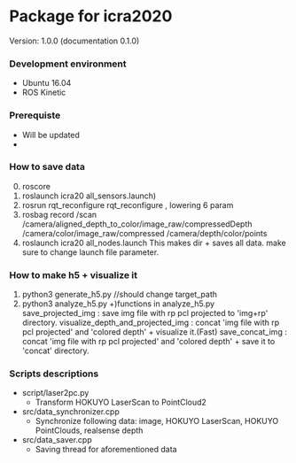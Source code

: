 # Package for icra2020

Version: 1.0.0 (documentation 0.1.0)

### Development environment
* Ubuntu 16.04
* ROS Kinetic

### Prerequiste
* Will be updated
* 

### How to save data
0. roscore
1. roslaunch icra20 all_sensors.launch)
2. rosrun rqt_reconfigure rqt_reconfigure , lowering 6 param
3. rosbag record /scan /camera/aligned_depth_to_color/image_raw/compressedDepth /camera/color/image_raw/compressed /camera/depth/color/points
4. roslaunch icra20 all_nodes.launch
      This makes dir + saves all data.
      make sure to change launch file parameter.

### How to make h5 + visualize it
1. python3 generate_h5.py //should change target_path
2. python3 analyze_h5.py
   +)functions in analyze_h5.py
      save_projected_img : save img file with rp pcl projected to 'img+rp' directory.
      visualize_depth_and_projected_img : concat 'img file with rp pcl projected' and 'colored depth' + visualize it.(Fast)
      save_concat_img : concat 'img file with rp pcl projected' and 'colored depth' + save it to 'concat' directory.


### Scripts descriptions
- script/laser2pc.py
   - Transform HOKUYO LaserScan to PointCloud2 
- src/data_synchronizer.cpp
   - Synchronize following data: image, HOKUYO LaserScan, HOKUYO PointClouds, realsense depth 
- src/data_saver.cpp
   - Saving thread for aforementioned data

